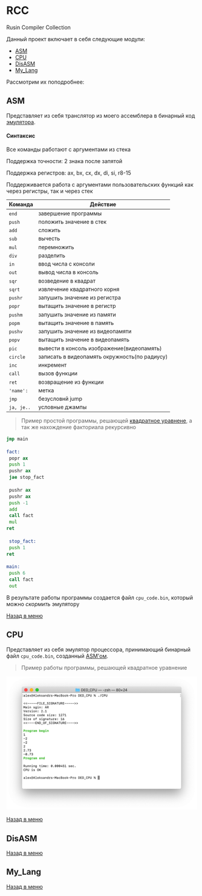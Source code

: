 # RCC
Rusin Compiler Collection

Данный проект включает в себя следующие модули:
- [ASM](#asm)
- [CPU](#cpu)
- [DisASM](#disasm)
- [My_Lang](#my_lang)

Рассмотрим их поподробнее:
## ASM

Представляет из себя транслятор из моего ассемблера в бинарный код [эмулятора](#cpu).

#### Синтаксис

Все команды работают с аргументами из стека

Поддержка точности: 2 знака после запятой

Поддержка регистров: ax, bx, cx, dx, di, si, r8-15

Поддерживается работа с аргументами пользовательских функций как через регистры, так и через стек

 Команда  |      Действие
----------|---------------------
`end     `| завершение программы
`push    `| положить значение в стек
`add     `| сложить 
`sub     `| вычесть
`mul     `| перемножить
`div     `| разделить
`in      `| ввод числа с консоли
`out     `| вывод числа в консоль
`sqr     `| возведение в квадрат
`sqrt    `| извлечение квадратного корня
`pushr   `| запушить значение из регистра
`popr    `| вытащить значение в регистр
`pushm   `| запушить значение из памяти
`popm    `| вытащить значение в память
`pushv   `| запушить значение из видеопамяти
`popv    `| вытащить значение в видеопамять
`pic     `| вывести в консоль изображение(видеопамять)
`circle  `| записать в видеопамять окружность(по радиусу)
`inc     `| инкремент
`call    `| вызов функции
`ret     `| возвращение из функции
`'name': `| метка
`jmp     `| безусловнй jump
`ja, je..`| условные джампы 

> Пример простой программы, решающей [квадратное уравнене](https://github.com/iDang3r/RCC/blob/master/Examples/SquareSolver.txt), а так же нахождение факториала рекурсивно

```asm
jmp main

fact:
 popr ax
 push 1
 pushr ax
 jae stop_fact
 
 pushr ax
 pushr ax 
 push -1
 add
 call fact
 mul
ret

 stop_fact:
 push 1
ret

main:
 push 6
 call fact
 out

```

В результате работы программы создается файл `cpu_code.bin`, который можно *скормить* эмулятору 

[Назад в меню](#rcc)

## CPU

Представляет из себя эмулятор процессора, принимающий бинарный файл `cpu_code.bin`, созданный [ASM'ом](#asm).

> Пример работы программы, решающей квадратное уравнение

<img src="https://github.com/iDang3r/RCC/blob/master/Images/SqrtSolver%20console.png" width="600">

[Назад в меню](#rcc)

## DisASM


[Назад в меню](#rcc)

## My_Lang

[Назад в меню](#rcc)
